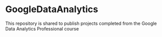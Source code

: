 # GoogleDataAnalytics
This repository is shared to publish projects completed from the Google Data Analytics Professional course
